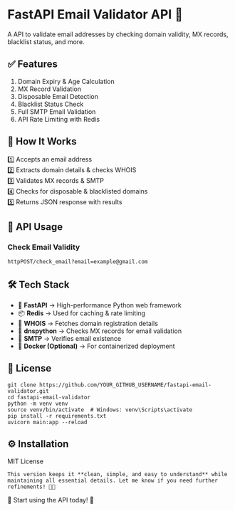 # FastAPI Email Validator API 🚀  

A API to validate email addresses by checking domain validity, MX records, blacklist status, and more.  

## ✅ Features  

1. Domain Expiry & Age Calculation  
2. MX Record Validation  
3. Disposable Email Detection  
4. Blacklist Status Check  
5. Full SMTP Email Validation  
6. API Rate Limiting with Redis  

## 📡 How It Works  
1️⃣ Accepts an email address  
2️⃣ Extracts domain details & checks WHOIS  
3️⃣ Validates MX records & SMTP  
4️⃣ Checks for disposable & blacklisted domains  
5️⃣ Returns JSON response with results  

## 🔗 API Usage  
### **Check Email Validity**  
``` 
httpPOST/check_email?email=example@gmail.com
```

## 🛠️ Tech Stack

- 🚀 **FastAPI** → High-performance Python web framework  
- 📦 **Redis** → Used for caching & rate limiting  
- 📡 **WHOIS** → Fetches domain registration details  
- 📩 **dnspython** → Checks MX records for email validation  
- 📮 **SMTP** → Verifies email existence  
- 🐳 **Docker (Optional)** → For containerized deployment  


## 📜 License
```
git clone https://github.com/YOUR_GITHUB_USERNAME/fastapi-email-validator.git
cd fastapi-email-validator
python -m venv venv
source venv/bin/activate  # Windows: venv\Scripts\activate
pip install -r requirements.txt
uvicorn main:app --reload
```


## ⚙️ Installation

MIT License
```
This version keeps it **clean, simple, and easy to understand** while maintaining all essential details. Let me know if you need further refinements! 🚀🔥
```
🚀 Start using the API today! 🚀
